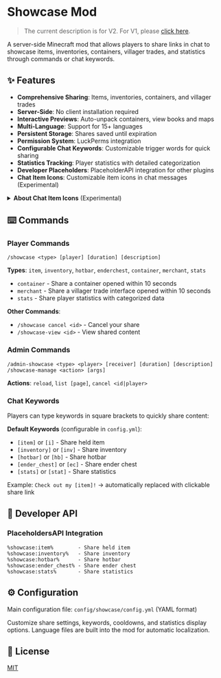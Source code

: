 # Showcase Mod

> The current description is for V2. For V1, please [click here](https://modrinth.com/mod/showcase/version/1.1.0+mc1.21.6).

A server-side Minecraft mod that allows players to share links in chat to showcase items, inventories, containers, villager trades, and statistics through commands or chat keywords.

## ✨ Features

- **Comprehensive Sharing**: Items, inventories, containers, and villager trades
- **Server-Side**: No client installation required
- **Interactive Previews**: Auto-unpack containers, view books and maps
- **Multi-Language**: Support for 15+ languages
- **Persistent Storage**: Shares saved until expiration
- **Permission System**: LuckPerms integration
- **Configurable Chat Keywords**: Customizable trigger words for quick sharing
- **Statistics Tracking**: Player statistics with detailed categorization
- **Developer Placeholders**: PlaceholderAPI integration for other plugins
- **Chat Item Icons**: Customizable item icons in chat messages (Experimental)

<details>
<summary><strong>About Chat Item Icons</strong> (Experimental)</summary>

Displays item icons in chat messages for shared items.

**Why Resource Pack?** As a server-side mod, we use Minecraft's custom font system to render icons.

**Setup**:
1. Generate resource pack at [IconifyCraft](https://iconifycraft.vercel.app/)
2. Host the pack on a web server
3. Enable in `config/showcase/config.yml`: `itemIcons.enabled = true`
4. Add to `server.properties`:
   ```properties
   resource-pack=<your-hosted-pack-url>
   resource-pack-sha1=<pack-sha1-hash>
   require-resource-pack=true
   ```

**Config Options**:
```yaml
itemIcons:
  enabled: false                    # Enable/disable icons
  fontNamespace: "iconifycraft"     # Resource pack namespace
  includeInItemNames: true          # Show icons in item names
```

⚠Warning: Experimental feature. Current support for displaying blocks, including chests and ender chests, is incomplete.
</details>

## ⌨️ Commands

### Player Commands

```
/showcase <type> [player] [duration] [description]
```
**Types**: `item`, `inventory`, `hotbar`, `enderchest`, `container`, `merchant`, `stats`

- `container` - Share a container opened within 10 seconds
- `merchant` - Share a villager trade interface opened within 10 seconds
- `stats` - Share player statistics with categorized data

**Other Commands**:
- `/showcase cancel <id>` - Cancel your share
- `/showcase-view <id>` - View shared content

### Admin Commands
```
/admin-showcase <type> <player> [receiver] [duration] [description]
/showcase-manage <action> [args]
```

**Actions**: `reload`, `list [page]`, `cancel <id|player>`

### Chat Keywords

Players can type keywords in square brackets to quickly share content:

**Default Keywords** (configurable in `config.yml`):
- `[item]` or `[i]` - Share held item
- `[inventory]` or `[inv]` - Share inventory
- `[hotbar]` or `[hb]` - Share hotbar
- `[ender_chest]` or `[ec]` - Share ender chest
- `[stats]` or `[stat]` - Share statistics

Example: `Check out my [item]!` → automatically replaced with clickable share link

## 🔌 Developer API

### PlaceholdersAPI Integration

```
%showcase:item%        - Share held item
%showcase:inventory%   - Share inventory  
%showcase:hotbar%      - Share hotbar
%showcase:ender_chest% - Share ender chest
%showcase:stats%       - Share statistics
```

## ⚙️ Configuration

Main configuration file: `config/showcase/config.yml` (YAML format)

Customize share settings, keywords, cooldowns, and statistics display options. Language files are built into the mod for automatic localization.

## 📝 License

[MIT](./LICENSE)
